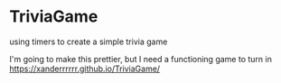 # TriviaGame

using timers to create a simple trivia game

I'm going to make this prettier, but I need a functioning game to turn in
https://xanderrrrrr.github.io/TriviaGame/ 
